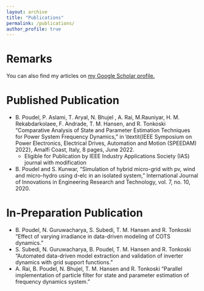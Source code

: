 ```yaml
---
layout: archive
title: "Publications"
permalink: /publications/
author_profile: true
---
```


Remarks
======
  You can also find my articles on <u><a href="{{author.googlescholar}}">my Google Scholar profile</a>.</u>
  

Published Publication
======
* B. Poudel, P. Aslami, T. Aryal, N. Bhujel , A. Rai, M.Rauniyar, H. M. Rekabdarkolaee, F. Andrade, T. M. Hansen, and R. Tonkoski “Comparative Analysis of State and Parameter Estimation Techniques for Power System Frequency Dynamics,” in \textit{IEEE Symposium on Power Electronics, Electrical Drives, Automation and Motion (SPEEDAM) 2022}, Amalfi Coast, Italy, 8 pages, June 2022.
    * Eligible for Publication by IEEE Industry Applications Society (IAS) journal with modification
* B. Poudel and S. Kunwar, “Simulation of hybrid micro-grid with pv, wind and micro-hydro using d-elc in an isolated system,” International Journal of Innovations in       Engineering Research and Technology, vol. 7, no. 10, 2020.

In-Preparation Publication
======
* B. Poudel, N. Guruwacharya, S. Subedi, T. M. Hansen and R. Tonkoski “Effect of varying irradiance in data-driven modeling of COTS dynamics.”
* S. Subedi, N. Guruwacharya, B. Poudel, T. M. Hansen and R. Tonkoski “Automated data-driven model extraction and validation of inverter dynamics with grid support         functions.”
*  A. Rai, B. Poudel, N. Bhujel, T. M. Hansen and R. Tonkoski “Parallel implementation of particle filter for state and parameter estimation of frequency dynamics          system.”
